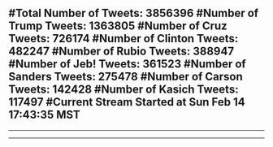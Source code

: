 #Total Number of Tweets: 3856396 
#Number of Trump Tweets: 1363805
#Number of Cruz Tweets: 726174
#Number of Clinton Tweets: 482247
#Number of Rubio Tweets: 388947
#Number of Jeb! Tweets: 361523
#Number of Sanders Tweets: 275478
#Number of Carson Tweets: 142428
#Number of Kasich Tweets: 117497
#Current Stream Started at Sun Feb 14 17:43:35 MST
---
---
---
